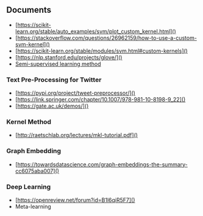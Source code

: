 
## Documents

* [https://scikit-learn.org/stable/auto_examples/svm/plot_custom_kernel.html]()
* [https://stackoverflow.com/questions/26962159/how-to-use-a-custom-svm-kernel]()
* [https://scikit-learn.org/stable/modules/svm.html#custom-kernels]()
* [https://nlp.stanford.edu/projects/glove/]()
* [Semi-supervised learning method](https://www.aclweb.org/anthology/N18-1113)

### Text Pre-Processing for Twitter
* [https://pypi.org/project/tweet-preprocessor/]()
* [https://link.springer.com/chapter/10.1007/978-981-10-8198-9_22]()
* [https://gate.ac.uk/demos/]()

### Kernel Method
* [http://raetschlab.org/lectures/mkl-tutorial.pdf]()

### Graph Embedding
* [https://towardsdatascience.com/graph-embeddings-the-summary-cc6075aba007]()


### Deep Learning
* [https://openreview.net/forum?id=B1l6qiR5F7]()
* Meta-learning